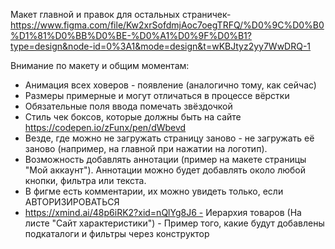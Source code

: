 Макет главной и правок для остальных страничек- https://www.figma.com/file/Kw2xrSofdmjAoc7oegTRFQ/%D0%9C%D0%B0%D1%81%D0%BB%D0%BE-%D0%A1%D0%9F%D0%B1?type=design&node-id=0%3A1&mode=design&t=wKBJtyz2yy7WwDRQ-1 

Внимание по макету и общим моментам:
- Анимация всех ховеров - появление (аналогично тому, как сейчас)
- Размеры примерные и могут отличаться в процессе вёрстки
- Обязательные поля ввода помечать звёздочкой
- Стиль чек боксов, которые должны быть на сайте https://codepen.io/zFunx/pen/dWbevd
- Везде, где можно не загружать страницу заново - не загружать её заново (например, на главной при нажатии на логотип).
- Возможность добавлять аннотации (пример на макете страницы "Мой аккаунт"). Аннотации можно будет добавлять около любой кнопки, фильтра или текста.
- В фигме есть комментарии, их можно увидеть только, если АВТОРИЗИРОВАТЬСЯ
- https://xmind.ai/48p6iRK2?xid=nQlYg8J6 - Иерархия товаров (На листе "Сайт характеристики") - Пример того, какие будут добавлены подкаталоги и фильтры через конструктор